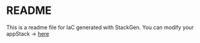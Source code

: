 # README
This is a readme file for IaC generated with StackGen.
You can modify your appStack -> [here](http://main.dev.stackgen.com/appstacks/a3054149-e34f-470a-b3d1-2fddad5531b3)
